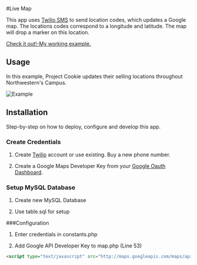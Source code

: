 #Live Map

This app uses [Twilio SMS](http://twilio.com/) to send location codes, which updates a Google map. The locations codes correspond to a longitude and latitude. The map will drop a marker on this location.<br>

[Check it out!-My working example. ](http://mattsauerbach.com/livemap/)

## Usage
In this example, Project Cookie updates their selling locations throughout Northwestern's Campus.

![Example](http://mattsauerbach.com/livemap/img/img1.png)

## Installation

Step-by-step on how to deploy, configure and develop this app.

### Create Credentials

1) Create [Twilio](http://twilio.com/) account or use existing. Buy a new phone number. 

2) Create a Google Maps Developer Key from your [Google Oauth Dashboard](https://code.google.com/apis/console).

### Setup MySQL Database

1) Create new MySQL Database

2) Use table.sql for setup 

###Configuration 

1) Enter credentials in constants.php

2) Add Google API Developer Key to map.php (Line 53) 

```html
<script type="text/javascript" src="http://maps.googleapis.com/maps/api/js?key=xxxxxAPI KEY HERExxxxx&sensor=false">
```